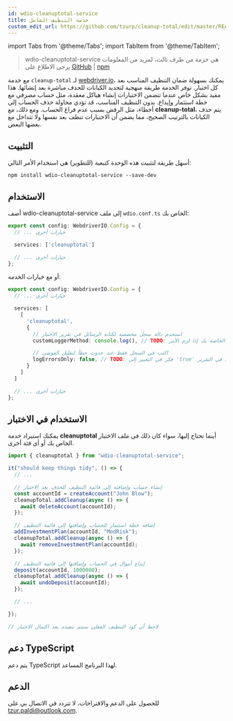 ```yaml
---
id: wdio-cleanuptotal-service
title: خدمة التنظيف الشامل
custom_edit_url: https://github.com/tzurp/cleanup-total/edit/master/README.md
---
```


import Tabs from '@theme/Tabs';
import TabItem from '@theme/TabItem';

> wdio-cleanuptotal-service هي حزمة من طرف ثالث، لمزيد من المعلومات يرجى الاطلاع على [GitHub](https://github.com/tzurp/cleanup-total) | [npm](https://www.npmjs.com/package/wdio-cleanuptotal-service)

مع خدمة `cleanup-total` لـ [webdriver.io](https://webdriver.io/)، يمكنك بسهولة ضمان التنظيف المناسب بعد كل اختبار. توفر الخدمة طريقة منهجية لتحديد الكيانات للحذف مباشرة بعد إنشائها. هذا مفيد بشكل خاص عندما تتضمن الاختبارات إنشاء هياكل معقدة، مثل حساب مصرفي مع خطة استثمار وإيداع. بدون التنظيف المناسب، قد تؤدي محاولة حذف الحساب إلى أخطاء، مثل الرفض بسبب عدم فراغ الحساب. ومع ذلك، مع __cleanup-total__، يتم حذف الكيانات بالترتيب الصحيح، مما يضمن أن الاختبارات تنظف بعد نفسها ولا تتداخل مع بعضها البعض.

## التثبيت
أسهل طريقة لتثبيت هذه الوحدة كتبعية (للتطوير) هي استخدام الأمر التالي:

```
npm install wdio-cleanuptotal-service --save-dev
```

## الاستخدام

أضف wdio-cleanuptotal-service إلى ملف `wdio.conf.ts` الخاص بك:

```typescript
export const config: WebdriverIO.Config = {
  // ... خيارات أخرى

  services: ['cleanuptotal']

  // ... خيارات أخرى
};
```

أو مع خيارات الخدمة:

```typescript
export const config: WebdriverIO.Config = {
  // ... خيارات أخرى

  services: [
    [
      'cleanuptotal',
      {
        // استخدم دالة سجل مخصصة لكتابة الرسائل في تقرير الاختبار
        customLoggerMethod: console.log(), // TODO: استبدل بدالة السجل الخاصة بك إذا لزم الأمر

        // اكتب في السجل فقط عند حدوث خطأ لتقليل الفوضى
        logErrorsOnly: false, // TODO: فكر في التغيير إلى 'true' إذا كان لديك الكثير من الرسائل في التقرير
      }
    ]
  ]

  // ... خيارات أخرى
};
```

## الاستخدام في الاختبار

يمكنك استيراد خدمة __cleanuptotal__ أينما تحتاج إليها، سواء كان ذلك في ملف الاختبار الخاص بك أو أي فئة أخرى.

```typescript
import { cleanuptotal } from "wdio-cleanuptotal-service";

it("should keep things tidy", () => {
  // ...

  // إنشاء حساب وإضافته إلى قائمة التنظيف للحذف بعد الاختبار
  const accountId = createAccount("John Blow");
  cleanupTotal.addCleanup(async () => {
    await deleteAccount(accountId);
  });

  // إضافة خطة استثمار للحساب وإضافتها إلى قائمة التنظيف
  addInvestmentPlan(accountId, "ModRisk");
  cleanupTotal.addCleanup(async () => {
    await removeInvestmentPlan(accountId);
  });

  // إيداع أموال في الحساب وإضافتها إلى قائمة التنظيف
  deposit(accountId, 1000000);
  cleanupTotal.addCleanup(async () => {
    await undoDeposit(accountId);
  });

  // ...

});

// لاحظ أن كود التنظيف الفعلي سيتم تنفيذه بعد اكتمال الاختبار
```

## دعم TypeScript

يتم دعم TypeScript لهذا البرنامج المساعد.

## الدعم

للحصول على الدعم والاقتراحات، لا تتردد في الاتصال بي على [tzur.paldi@outlook.com](https://github.com/tzurp/cleanup-total/blob/master/mailto:tzur.paldi@outlook.com).